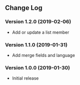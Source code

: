 ## Change Log
### Version 1.2.0 (2019-02-06)
- Add or update a list member
### Version 1.1.0 (2019-01-31)
- Add merge fields and language
### Version 1.0.0 (2019-01-30)
- Initial release
